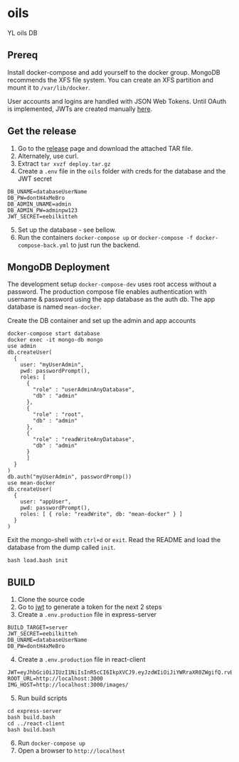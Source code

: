# oils
YL oils DB

## Prereq
Install docker-compose and add yourself to the docker group. MongoDB recommends the XFS file system. You can create an XFS partition and mount it to `/var/lib/docker`.

User accounts and logins are handled with JSON Web Tokens. Until OAuth is implemented, JWTs are created manually [here](https://jwt.io). 

## Get the release
1. Go to the [release](https://github.com/McFlip/oils/releases) page and download the attached TAR file.
2. Alternately, use curl.
3. Extract `tar xvzf deploy.tar.gz`
4. Create a `.env` file in the `oils` folder with creds for the database and the JWT secret
```
DB_UNAME=databaseUserName
DB_PW=dontH4xMeBro
DB_ADMIN_UNAME=admin
DB_ADMIN_PW=adminpw123
JWT_SECRET=eebilkitteh
```
5. Set up the database - see bellow.
6. Run the containers `docker-compose up` or `docker-compose -f docker-compose-back.yml` to just run the backend.

## MongoDB Deployment
The development setup `docker-compose-dev` uses root access without a password.
The production compose file enables authentication with username & password using the app database as the auth db.
The app database is named `mean-docker`.

Create the DB container and set up the admin and app accounts
```
docker-compose start database
docker exec -it mongo-db mongo
use admin
db.createUser(
  {
    user: "myUserAdmin",
    pwd: passwordPrompt(),
    roles: [
      {
        "role" : "userAdminAnyDatabase",
        "db" : "admin"
      },
      {
        "role" : "root",
        "db" : "admin"
      },
      {
        "role" : "readWriteAnyDatabase",
        "db" : "admin"
      }
	  ]
  }
)
db.auth("myUserAdmin", passwordPromp())
use mean-docker
db.createUser(
  {
    user: "appUser",
    pwd: passwordPrompt(),
    roles: [ { role: "readWrite", db: "mean-docker" } ]
  }
)
```
Exit the mongo-shell with `ctrl+d` or `exit`.
Read the README and load the database from the dump called `init`.
```
bash load.bash init
```

## BUILD
1. Clone the source code
2. Go to [jwt](https://jwt.io) to generate a token for the next 2 steps
3. Create a `.env.production` file in express-server
```
BUILD_TARGET=server
JWT_SECRET=eebilkitteh
DB_UNAME=databaseUserName
DB_PW=dontH4xMeBro
```
4. Create a `.env.production` file in react-client
```
JWT=eyJhbGciOiJIUzI1NiIsInR5cCI6IkpXVCJ9.eyJzdWIiOiJiYWRraXR0ZWgifQ.rvB92j8dCshswHz5XyTeIsiVbgVx9fMkPDyBYndAPVE
ROOT_URL=http://localhost:3000
IMG_HOST=http://localhost:3000/images/
```
5. Run build scripts
```
cd express-server
bash build.bash
cd ../react-client
bash build.bash
```
6. Run `docker-compose up`
7. Open a browser to `http://localhost`